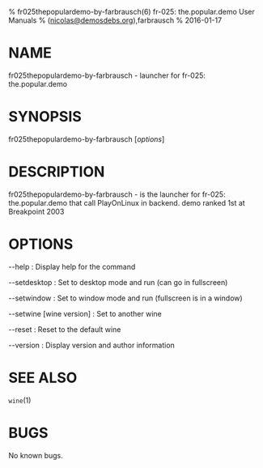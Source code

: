 % fr025thepopulardemo-by-farbrausch(6) fr-025: the.popular.demo User Manuals
%  (nicolas@demosdebs.org),farbrausch
% 2016-01-17

# NAME
fr025thepopulardemo-by-farbrausch - launcher for fr-025: the.popular.demo

# SYNOPSIS
fr025thepopulardemo-by-farbrausch [*options*]

# DESCRIPTION
fr025thepopulardemo-by-farbrausch - is the launcher for fr-025: the.popular.demo that call PlayOnLinux in backend.
demo ranked 1st at Breakpoint 2003

# OPTIONS
\--help
:   Display help for the command

\--setdesktop
:   Set to desktop mode and run (can go in fullscreen)

\--setwindow
:   Set to window mode and run (fullscreen is in a window)

\--setwine [wine version]
:   Set to another wine

\--reset
:   Reset to the default wine

\--version
:   Display version and author information

# SEE ALSO
`wine`(1)

# BUGS
No known bugs.
